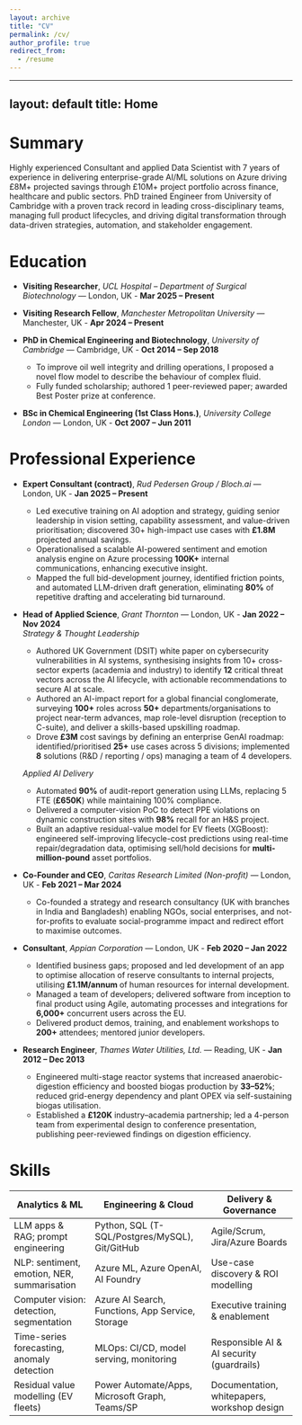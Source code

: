 ```yaml
---
layout: archive
title: "CV"
permalink: /cv/
author_profile: true
redirect_from:
  - /resume
---
```

---
layout: default
title: Home
---

# Summary
Highly experienced Consultant and applied Data Scientist with 7 years of experience in delivering enterprise-grade AI/ML solutions on Azure driving £8M+ projected savings through £10M+ project portfolio across finance, healthcare and public sectors. PhD trained Engineer from University of Cambridge with a proven track record in leading cross-disciplinary teams, managing full product lifecycles, and driving digital transformation through data-driven strategies, automation, and stakeholder engagement.


<!-- [CV](cv-short.pdf) | [Education](#Education) | [Professional Experiences](#ProfessionalExperience) | [Skills](#skills) | [Contact](mailto:email@rittickbarua.com) -->


# Education

- **Visiting Researcher**, *UCL Hospital – Department of Surgical Biotechnology* — London, UK - **Mar 2025 – Present**

- **Visiting Research Fellow**, *Manchester Metropolitan University* — Manchester, UK - **Apr 2024 – Present**

- **PhD in Chemical Engineering and Biotechnology**, *University of Cambridge* — Cambridge, UK - **Oct 2014 – Sep 2018**  
  - To improve oil well integrity and drilling operations, I proposed a novel flow model to describe the behaviour of complex fluid.  
  - Fully funded scholarship; authored 1 peer-reviewed paper; awarded Best Poster prize at conference.

- **BSc in Chemical Engineering (1st Class Hons.)**, *University College London* — London, UK - **Oct 2007 – Jun 2011**

# Professional Experience

- **Expert Consultant (contract)**, *Rud Pedersen Group / Bloch.ai* — London, UK - **Jan 2025 – Present**  
  - Led executive training on AI adoption and strategy, guiding senior leadership in vision setting, capability assessment, and value-driven prioritisation; discovered 30+ high-impact use cases with **£1.8M** projected annual savings.  
  - Operationalised a scalable AI-powered sentiment and emotion analysis engine on Azure processing **100K+** internal communications, enhancing executive insight.  
  - Mapped the full bid-development journey, identified friction points, and automated LLM-driven draft generation, eliminating **80%** of repetitive drafting and accelerating bid turnaround.

- **Head of Applied Science**, *Grant Thornton* — London, UK - **Jan 2022 – Nov 2024**  
  _Strategy & Thought Leadership_  
  - Authored UK Government (DSIT) white paper on cybersecurity vulnerabilities in AI systems, synthesising insights from 10+ cross-sector experts (academia and industry) to identify **12** critical threat vectors across the AI lifecycle, with actionable recommendations to secure AI at scale.  
  - Authored an AI-impact report for a global financial conglomerate, surveying **100+** roles across **50+** departments/organisations to project near-term advances, map role-level disruption (reception to C-suite), and deliver a skills-based upskilling roadmap.  
  - Drove **£3M** cost savings by defining an enterprise GenAI roadmap: identified/prioritised **25+** use cases across 5 divisions; implemented **8** solutions (R&D / reporting / ops) managing a team of 4 developers.  

  _Applied AI Delivery_  
  - Automated **90%** of audit-report generation using LLMs, replacing 5 FTE (**£650K**) while maintaining 100% compliance.  
  - Delivered a computer-vision PoC to detect PPE violations on dynamic construction sites with **98%** recall for an H&S project.  
  - Built an adaptive residual-value model for EV fleets (XGBoost): engineered self-improving lifecycle-cost predictions using real-time repair/degradation data, optimising sell/hold decisions for **multi-million-pound** asset portfolios.

- **Co-Founder and CEO**, *Caritas Research Limited (Non-profit)* — London, UK - **Feb 2021 – Mar 2024**  
  - Co-founded a strategy and research consultancy (UK with branches in India and Bangladesh) enabling NGOs, social enterprises, and not-for-profits to evaluate social-programme impact and redirect effort to maximise outcomes.

- **Consultant**, *Appian Corporation* — London, UK - **Feb 2020 – Jan 2022**  
  - Identified business gaps; proposed and led development of an app to optimise allocation of reserve consultants to internal projects, utilising **£1.1M/annum** of human resources for internal development.  
  - Managed a team of developers; delivered software from inception to final product using Agile, automating processes and integrations for **6,000+** concurrent users across the EU.  
  - Delivered product demos, training, and enablement workshops to **200+** attendees; mentored junior developers.

- **Research Engineer**, *Thames Water Utilities, Ltd.* — Reading, UK - **Jan 2012 – Dec 2013**  
  - Engineered multi-stage reactor systems that increased anaerobic-digestion efficiency and boosted biogas production by **33–52%**; reduced grid-energy dependency and plant OPEX via self-sustaining biogas utilisation.  
  - Established a **£120K** industry–academia partnership; led a 4-person team from experimental design to conference presentation, publishing peer-reviewed findings on digestion efficiency.


# Skills

| Analytics & ML                             | Engineering & Cloud                               | Delivery & Governance                       |
|--------------------------------------------|---------------------------------------------------|---------------------------------------------|
| LLM apps & RAG; prompt engineering         | Python, SQL (T-SQL/Postgres/MySQL), Git/GitHub    | Agile/Scrum, Jira/Azure Boards              |
| NLP: sentiment, emotion, NER, summarisation| Azure ML, Azure OpenAI, AI Foundry                | Use-case discovery & ROI modelling          |
| Computer vision: detection, segmentation   | Azure AI Search, Functions, App Service, Storage  | Executive training & enablement             |
| Time-series forecasting, anomaly detection | MLOps: CI/CD, model serving, monitoring           | Responsible AI & AI security (guardrails)   |
| Residual value modelling (EV fleets)       | Power Automate/Apps, Microsoft Graph, Teams/SP    | Documentation, whitepapers, workshop design |